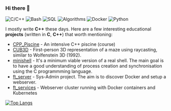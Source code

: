 ### Hi there 👋


![C/C++](https://img.shields.io/badge/C%2FC%2B%2B-Upper--Intermediate-blue)
![Bash](https://img.shields.io/badge/Bash-Intermediate-black)
![SQL](https://img.shields.io/badge/SQL-Upper--Intermediate-blue)
![Algorithms](https://img.shields.io/badge/Algorithms-Intermediate-orange)
![Docker](https://img.shields.io/badge/Docker-Intermediate-9cf)
![Python](https://img.shields.io/badge/Python-Intermediate-blue)

I mostly write **C++** these days. Here are a few interesting educational **projects** (written in **C**, **C++**) that worth mentioning:

- [CPP_Piscine](https://github.com/bebyakinb/CPP_Piscine) - An intensive C++ piscine (course)
- [CUB3D]() - First-person 3D representation of a maze using raycasting, similar to Wolfenstein 3D (1992).
- [minishell]() - It's a minimum viable version of a real shell. The main goal is to have a good understanding of process creation and synchronisation using the C programmming language.
- [ft_server]() - Sys-Admin project. The aim is to discover Docker and setup a webserver.
- [ft_services]() - Webserver cluster running with Docker containers and Kubernetes

[![Top Langs](https://github-readme-stats.vercel.app/api/top-langs/?username=bebyakinb)](https://github.com/anuraghazra/github-readme-stats)
